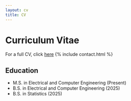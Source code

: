 ```yaml
---
layout: cv
title: CV
---
```


# Curriculum Vitae
For a full CV, click [here](/assets/files/cv.pdf)
{% include contact.html %}

## Education

* M.S. in Electrical and Computer Engineering (Present)
* B.S. in Electrical and Computer Engineering (2025)
* B.S. in Statistics (2025)

